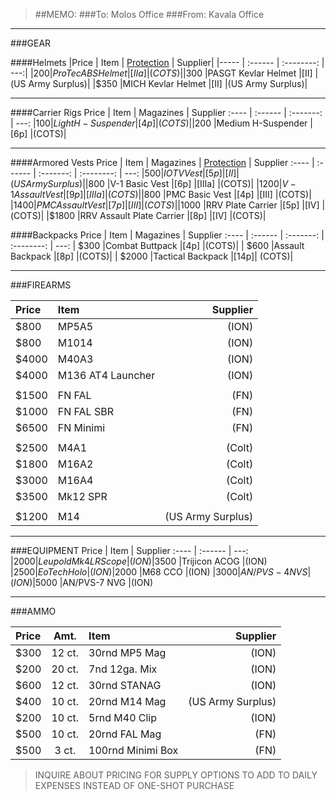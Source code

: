 > ##MEMO:
> ###To: Molos Office
> ###From: Kavala Office

----------

###GEAR

####Helmets
|Price | Item     | [Protection](http://www.safeguardarmor.com/support/body-armor-protection-levels/) | Supplier|
|----- | :------ | :--------: | ---:|
|$200	|ProTec ABS Helmet 	|[IIa] 	|(COTS)|
|$300	|PASGT Kevlar Helmet	|[II]	|(US Army Surplus)|
|$350	|MICH Kevlar Helmet	|[II]	|(US Army Surplus)|

***

####Carrier Rigs
Price | Item     | Magazines | Supplier
:---- | :------ | :-------: | ---:
|$100	|Light H-Suspender	|[4p]	|(COTS)|
|$200	|Medium H-Suspender	|[6p]	|(COTS)|

***

####Armored Vests
Price | Item     | Magazines | [Protection](http://www.safeguardarmor.com/support/body-armor-protection-levels/) | Supplier
:---- | :------ | :-------: | :--------: | ---:
|$500	|IOTV Vest			|[5p]	|[II]	|(US Army Surplus)|
|$800	|V-1 Basic Vest			|[6p]	|[IIIa]	|(COTS)|
|$1200 	|V-1 Assault Vest		|[9p]	|[IIIa]	|(COTS)|
|$800	|PMC Basic Vest			|[4p]	|[III]	|(COTS)|
|$1400	|PMC Assault Vest		|[7p]	|[III]	|(COTS)|
|$1000	|RRV Plate Carrier		|[5p]	|[IV]	|(COTS)|
|$1800	|RRV Assault Plate  Carrier	|[8p]	|[IV]	|(COTS)|

####Backpacks
Price | Item     | Magazines  | Supplier
:---- | :------ | :-------: | :--------: | ---:
| $300	|Combat Buttpack 	|[4p]	|(COTS)|
| $600	|Assault Backpack	|[8p]	|(COTS)|
| $2000	|Tactical Backpack	|[14p]|	(COTS)|

***

###FIREARMS

Price | Item     | Supplier
:---- | :------ | ---:
|$800	|MP5A5			|(ION)|
|$800	|M1014			|(ION)|
|$4000	|M40A3			|(ION)|
|$4000	|M136 AT4 Launcher	|(ION)|
|||
|$1500	|FN FAL			|(FN)|
|$1000	|FN FAL SBR		|(FN)|
|$6500	|FN Minimi		|(FN)|
|||
|$2500	|M4A1			|(Colt)|
|$1800	|M16A2			|(Colt)|
|$3000	|M16A4			|(Colt)|
|$3500	|Mk12 SPR		|(Colt)|
|||
|$1200	|M14			|(US Army Surplus)|

***

###EQUIPMENT
Price | Item     | Supplier
:---- | :------ | ---:
|$2000	|Leupold Mk4 LR Scope	|(ION)
|$3500	|Trijicon ACOG		|(ION)
|$2500	|EoTech Holo		|(ION)
|$2000	|M68 CCO		|(ION) 
|$3000	|AN/PVS-4 NVS		|(ION)
|$5000	|AN/PVS-7 NVG		|(ION)

***

###AMMO

Price	 |Amt.	| Item	| Supplier
:---- | :------: | :------- | ---:
|$300	|12 ct. |30rnd MP5 Mag		|(ION)
|$200	|20 ct. |7nd 12ga. Mix		|(ION)
|$600	|12 ct. |30rnd STANAG		|(ION)
|$400	|10 ct. |20rnd M14 Mag		|(US Army Surplus)
|$200	|10 ct. |5rnd M40 Clip		|(ION)
|$500	|10 ct. |20rnd FAL Mag		|(FN)
|$500	|3 ct. 	|100rnd Minimi Box	|(FN)

>INQUIRE ABOUT PRICING FOR SUPPLY OPTIONS TO ADD TO DAILY EXPENSES 
>INSTEAD OF ONE-SHOT PURCHASE

